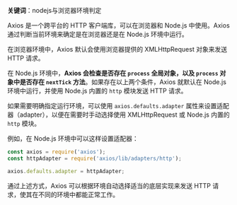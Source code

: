 **关键词**：nodejs与浏览器环境判定

Axios 是一个跨平台的 HTTP 客户端库，可以在浏览器和 Node.js 中使用。Axios 通过判断当前环境来确定是在浏览器还是在 Node.js 环境中运行。

在浏览器环境中，Axios 默认会使用浏览器提供的 XMLHttpRequest 对象来发送 HTTP 请求。

在 Node.js 环境中，**Axios 会检查是否存在 `process` 全局对象，以及 `process` 对象中是否存在 `nextTick` 方法**。如果存在以上两个条件，Axios 就默认在 Node.js 环境中运行，并使用 Node.js 内置的 `http` 模块发送 HTTP 请求。

如果需要明确指定运行环境，可以使用 `axios.defaults.adapter` 属性来设置适配器（adapter），以便在需要时手动选择使用 XMLHttpRequest 或 Node.js 内置的 `http` 模块。

例如，在 Node.js 环境中可以这样设置适配器：

```javascript
const axios = require('axios');
const httpAdapter = require('axios/lib/adapters/http');

axios.defaults.adapter = httpAdapter;
```

通过上述方式，Axios 可以根据环境自动选择适当的底层实现来发送 HTTP 请求，使其在不同的环境中都能正常工作。
